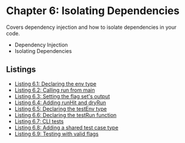# Chapter 6: Isolating Dependencies

Covers dependency injection and how to isolate dependencies in your code.

- Dependency Injection
- Isolating Dependencies

## Listings

- [Listing 6.1: Declaring the env type](../../all-listings/06-isolating-dependencies/01-declaring-the-env-type.md)
- [Listing 6.2: Calling run from main](../../all-listings/06-isolating-dependencies/02-calling-run-from-main.md)
- [Listing 6.3: Setting the flag set's output](../../all-listings/06-isolating-dependencies/03-setting-the-flag-sets-output.md)
- [Listing 6.4: Adding runHit and dryRun](../../all-listings/06-isolating-dependencies/04-adding-runhit-and-dryrun.md)
- [Listing 6.5: Declaring the testEnv type](../../all-listings/06-isolating-dependencies/05-declaring-the-testenv-type.md)
- [Listing 6.6: Declaring the testRun function](../../all-listings/06-isolating-dependencies/06-declaring-the-testrun-function.md)
- [Listing 6.7: CLI tests](../../all-listings/06-isolating-dependencies/07-cli-tests.md)
- [Listing 6.8: Adding a shared test case type](../../all-listings/06-isolating-dependencies/08-adding-a-shared-test-case-type.md)
- [Listing 6.9: Testing with valid flags](../../all-listings/06-isolating-dependencies/09-testing-with-valid-flags.md)

